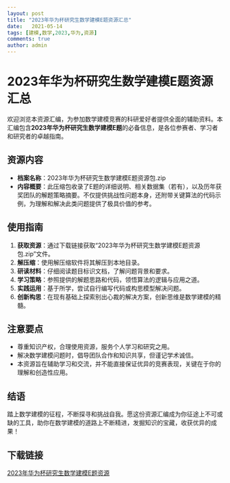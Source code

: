 ```yaml
---
layout: post
title: "2023年华为杯研究生数学建模E题资源汇总"
date:   2021-05-14
tags: [建模,数学,2023,华为,资源]
comments: true
author: admin
---
```

# 2023年华为杯研究生数学建模E题资源汇总

欢迎浏览本资源汇编，为参加数学建模竞赛的科研爱好者提供全面的辅助资料。本汇编包含**2023年华为杯研究生数学建模E题**的必备信息，是各位参赛者、学习者和研究者的卓越指南。

## 资源内容

- **档案名称**：2023年华为杯研究生数学建模E题资源包.zip
- **内容概要**：此压缩包收录了E题的详细说明、相关数据集（若有），以及历年获奖团队的解题策略摘要。不仅提供挑战性问题本身，还附带关键算法的代码示例，为理解和解决此类问题提供了极具价值的参考。

## 使用指南

1. **获取资源**：通过下载链接获取“2023年华为杯研究生数学建模E题资源包.zip”文件。
2. **解压缩**：使用解压缩软件将其解压到本地目录。
3. **研读材料**：仔细阅读题目标识文档，了解问题背景和要求。
4. **学习策略**：参照提供的解题思路和代码，领悟算法的逻辑与应用之道。
5. **实践运用**：基于所学，尝试自行编写代码或构思模型解决问题。
6. **创新构思**：在现有基础上探索别出心裁的解决方案，创新思维是数学建模的精髓。

## 注意要点

- 尊重知识产权，合理使用资源，服务个人学习和研究之用。
- 解决数学建模问题时，倡导团队合作和知识共享，但谨记学术诚信。
- 本资源旨在辅助学习和交流，并不能直接保证优异的竞赛表现，关键在于你的理解和创造性应用。

## 结语

踏上数学建模的征程，不断探寻和挑战自我。愿这份资源汇编成为你征途上不可或缺的工具，助你在数学建模的道路上不断精进，发掘知识的宝藏，收获优异的成果！

## 下载链接

[2023年华为杯研究生数学建模E题资源](https://pan.quark.cn/s/b2c8fc733c82)